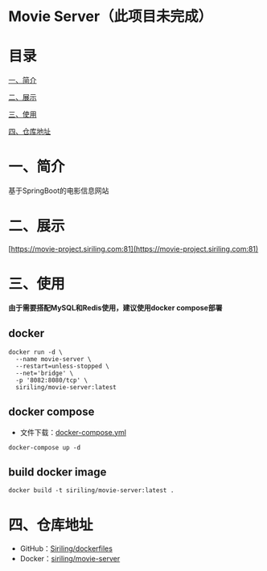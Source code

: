 

# Movie Server（此项目未完成）

# 目录

[一、简介](#一简介)

[二、展示](#二展示)

[三、使用](三使用)

[四、仓库地址](#四仓库信息)

# 一、简介

基于SpringBoot的电影信息网站

# 二、展示

[https://movie-project.siriling.com:81](https://movie-project.siriling.com:81)

# 三、使用

**由于需要搭配MySQL和Redis使用，建议使用docker compose部署**

## docker


```shell
docker run -d \
  --name movie-server \
  --restart=unless-stopped \
  --net='bridge' \
  -p '8082:8080/tcp' \
  siriling/movie-server:latest
```

## docker compose

- 文件下载：[docker-compose.yml](https://raw.githubusercontent.com/Siriling/dockerfiles/main/movie-server/docker-compose.yml)

```shell
docker-compose up -d
```

## build docker image

```shell
docker build -t siriling/movie-server:latest .
```

# 四、仓库地址

- GitHub：[Siriling/dockerfiles](https://github.com/Siriling/dockerfiles/tree/main/movie-server)
- Docker：[siriling/movie-server](https://hub.docker.com/r/siriling/movie-server)
